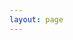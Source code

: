 ```yaml
---
layout: page
---
```


<script setup>
import {
  VPTeamPage,
  VPTeamPageTitle,
  VPTeamMembers
} from 'vitepress/theme'

const members = [
  {
    avatar: 'https://github.com/Tyh2001.png',
    name: '田同学',
    title: '前端、IOS、后端、产品',
    links: [
      { icon: 'github', link: 'https://github.com/Tyh2001' },
      { icon: 'twitter', link: 'https://twitter.com/tyh20011' }
    ]
  },
]
</script>

<VPTeamPage>
  <VPTeamPageTitle>
    <template #title>我们的团队</template>
    <template #lead>团队成员</template>
  </VPTeamPageTitle>
  <VPTeamMembers :members="members" />
</VPTeamPage>
